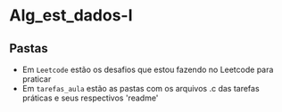 # Alg_est_dados-I

## Pastas
- Em `Leetcode` estão os desafios que estou fazendo no Leetcode para praticar
- Em `tarefas_aula` estão as pastas com os arquivos .c das tarefas práticas e seus respectivos 'readme'
